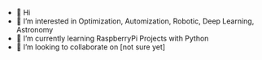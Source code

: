 - 👋 Hi
- 👀 I’m interested in Optimization, Automization, Robotic, Deep Learning, Astronomy
- 🌱 I’m currently learning RaspberryPi Projects with Python
- 💞️ I’m looking to collaborate on [not sure yet]

<!---
Chris311/Chris311 is a ✨ special ✨ repository because its `README.md` (this file) appears on your GitHub profile.
You can click the Preview link to take a look at your changes.
--->
